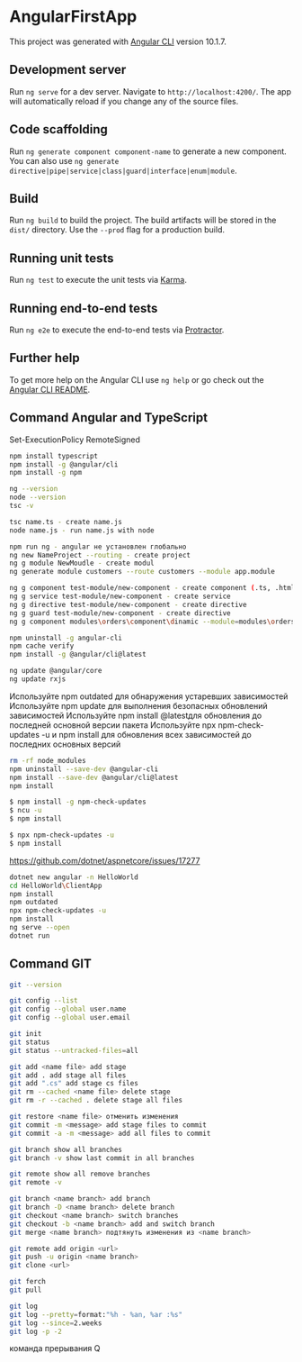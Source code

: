 # AngularFirstApp

This project was generated with [Angular CLI](https://github.com/angular/angular-cli) version 10.1.7.

## Development server

Run `ng serve` for a dev server. Navigate to `http://localhost:4200/`. The app will automatically reload if you change any of the source files.

## Code scaffolding

Run `ng generate component component-name` to generate a new component. You can also use `ng generate directive|pipe|service|class|guard|interface|enum|module`.

## Build

Run `ng build` to build the project. The build artifacts will be stored in the `dist/` directory. Use the `--prod` flag for a production build.

## Running unit tests

Run `ng test` to execute the unit tests via [Karma](https://karma-runner.github.io).

## Running end-to-end tests

Run `ng e2e` to execute the end-to-end tests via [Protractor](http://www.protractortest.org/).

## Further help

To get more help on the Angular CLI use `ng help` or go check out the [Angular CLI README](https://github.com/angular/angular-cli/blob/master/README.md).

## Command Angular and TypeScript

Set-ExecutionPolicy RemoteSigned

```sh
npm install typescript
npm install -g @angular/cli
npm install -g npm
```

```sh
ng --version
node --version
tsc -v
```

```sh
tsc name.ts - create name.js
node name.js - run name.js with node
```

```sh
npm run ng - angular не установлен глобально
ng new NameProject --routing - create project
ng g module NewMoudle - create modul
ng generate module customers --route customers --module app.module
```

```sh
ng g component test-module/new-component - create component (.ts, .html, .css)
ng g service test-module/new-component - create service
ng g directive test-module/new-component - create directive
ng g guard test-module/new-component - create directive
ng g component modules\orders\component\dinamic --module=modules\orders\orders.module
```

```sh
npm uninstall -g angular-cli
npm cache verify
npm install -g @angular/cli@latest
```

```sh
ng update @angular/core
ng update rxjs
```

Используйте npm outdated для обнаружения устаревших зависимостей
Используйте npm update для выполнения безопасных обновлений зависимостей
Используйте npm install <packagename>@latestдля обновления до последней основной версии пакета
Используйте npx npm-check-updates -u и npm install для обновления всех зависимостей до последних основных версий

```sh
rm -rf node_modules
npm uninstall --save-dev @angular-cli
npm install --save-dev @angular/cli@latest
npm install
```

```sh
$ npm install -g npm-check-updates
$ ncu -u
$ npm install
```

```sh
$ npx npm-check-updates -u
$ npm install
```

https://github.com/dotnet/aspnetcore/issues/17277

```sh
dotnet new angular -n HelloWorld
cd HelloWorld\ClientApp
npm install
npm outdated
npx npm-check-updates -u
npm install
ng serve --open
dotnet run
```

## Command GIT

```sh
git --version
```

```sh
git config --list
git config --global user.name
git config --global user.email
```

```sh
git init
git status
git status --untracked-files=all
```

```sh
git add <name file> add stage
git add . add stage all files
git add ".cs" add stage cs files
git rm --cached <name file> delete stage
git rm -r --cached . delete stage all files
```

```sh
git restore <name file> отменить изменения
git commit -m <message> add stage files to commit
git commit -a -m <message> add all files to commit
```

```sh
git branch show all branches
git branch -v show last commit in all branches
```

```sh
git remote show all remove branches
git remote -v
```

```sh
git branch <name branch> add branch
git branch -D <name branch> delete branch
git checkout <name branch> switch branches
git checkout -b <name branch> add and switch branch
git merge <name branch> подтянуть изменения из <name branch>
```

```sh
git remote add origin <url>
git push -u origin <name branch>
git clone <url>
```

```sh
git ferch
git pull
```

```sh
git log
git log --pretty=format:"%h - %an, %ar :%s"
git log --since=2.weeks
git log -p -2
```

команда прерывания Q
